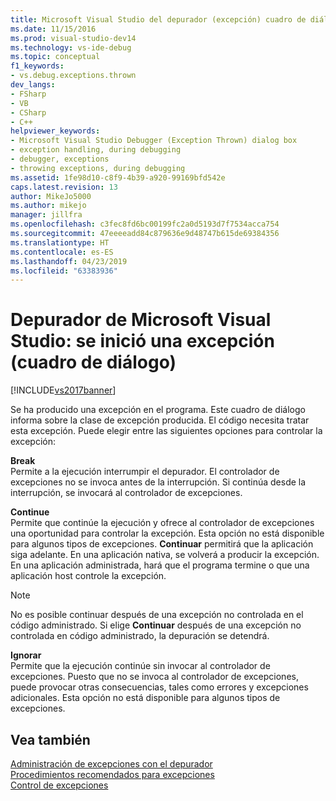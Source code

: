 ```yaml
---
title: Microsoft Visual Studio del depurador (excepción) cuadro de diálogo | Documentos de Microsoft
ms.date: 11/15/2016
ms.prod: visual-studio-dev14
ms.technology: vs-ide-debug
ms.topic: conceptual
f1_keywords:
- vs.debug.exceptions.thrown
dev_langs:
- FSharp
- VB
- CSharp
- C++
helpviewer_keywords:
- Microsoft Visual Studio Debugger (Exception Thrown) dialog box
- exception handling, during debugging
- debugger, exceptions
- throwing exceptions, during debugging
ms.assetid: 1fe98d10-c8f9-4b39-a920-99169bfd542e
caps.latest.revision: 13
author: MikeJo5000
ms.author: mikejo
manager: jillfra
ms.openlocfilehash: c3fec8fd6bc00199fc2a0d5193d7f7534acca754
ms.sourcegitcommit: 47eeeeadd84c879636e9d48747b615de69384356
ms.translationtype: HT
ms.contentlocale: es-ES
ms.lasthandoff: 04/23/2019
ms.locfileid: "63383936"
---
```

# <a name="microsoft-visual-studio-debugger-exception-thrown-dialog-box"></a>Depurador de Microsoft Visual Studio: se inició una excepción (cuadro de diálogo)
[!INCLUDE[vs2017banner](../includes/vs2017banner.md)]

Se ha producido una excepción en el programa. Este cuadro de diálogo informa sobre la clase de excepción producida. El código necesita tratar esta excepción. Puede elegir entre las siguientes opciones para controlar la excepción:  
  
 **Break**  
 Permite a la ejecución interrumpir el depurador. El controlador de excepciones no se invoca antes de la interrupción. Si continúa desde la interrupción, se invocará al controlador de excepciones.  
  
 **Continue**  
 Permite que continúe la ejecución y ofrece al controlador de excepciones una oportunidad para controlar la excepción. Esta opción no está disponible para algunos tipos de excepciones. **Continuar** permitirá que la aplicación siga adelante. En una aplicación nativa, se volverá a producir la excepción. En una aplicación administrada, hará que el programa termine o que una aplicación host controle la excepción.  
  
> [!NOTE]
> No es posible continuar después de una excepción no controlada en el código administrado. Si elige **Continuar** después de una excepción no controlada en código administrado, la depuración se detendrá.  
  
 **Ignorar**  
 Permite que la ejecución continúe sin invocar al controlador de excepciones. Puesto que no se invoca al controlador de excepciones, puede provocar otras consecuencias, tales como errores y excepciones adicionales. Esta opción no está disponible para algunos tipos de excepciones.  
  
## <a name="see-also"></a>Vea también  
 [Administración de excepciones con el depurador](../debugger/managing-exceptions-with-the-debugger.md)   
 [Procedimientos recomendados para excepciones](http://msdn.microsoft.com/library/f06da765-235b-427a-bfb6-47cd219af539)   
 [Control de excepciones](http://msdn.microsoft.com/library/ccb11fe8-6938-41ac-b477-a183e85865b9)
